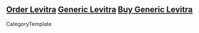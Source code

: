 
<a href=" http://volny.cz/sukinah/levitra/Order-Levitra.html ">Order Levitra</a>
<a href=" http://volny.cz/sukinah/levitra/Generic-Levitra.html ">Generic Levitra</a>
<a href=" http://volny.cz/sukinah/levitra/Buy-Generic-Levitra.html ">Buy Generic Levitra</a>
----
CategoryTemplate
